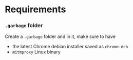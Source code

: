 # Requirements
### `.garbage` folder
Create a `.garbage` folder and in it, make sure to have
- the latest Chrome debian installer saved as `chrome.deb`
- `mitmproxy` Linux binary